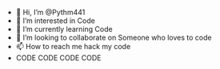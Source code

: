 - 👋 Hi, I’m @Pythm441
- 👀 I’m interested in Code
- 🌱 I’m currently learning Code
- 💞️ I’m looking to collaborate on Someone who loves to code
- 📫 How to reach me hack my code
- CODE CODE CODE CODE

<!---
Pythm441/Pythm441 is a ✨ special ✨ repository because its `README.md` (this file) appears on your GitHub profile.
You can click the Preview link to take a look at your changes.
--->
